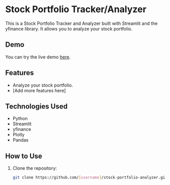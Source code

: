 # Stock Portfolio Tracker/Analyzer

This is a Stock Portfolio Tracker and Analyzer built with Streamlit and the yfinance library. It allows you to analyze your stock portfolio.

## Demo

You can try the live demo [here](https://stock-portfolio-analyzer.streamlit.app/).

## Features

- Analyze your stock portfolio.
- [Add more features here]

## Technologies Used

- Python
- Streamlit
- yfinance
- Plotly
- Pandas

## How to Use

1. Clone the repository:

   ```bash
   git clone https://github.com/[username]/stock-portfolio-analyzer.git
